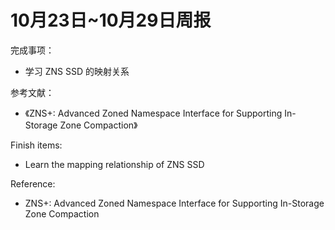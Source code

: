 # 10月23日~10月29日周报

完成事项：

- 学习 ZNS SSD 的映射关系

参考文献：

- 《ZNS+: Advanced Zoned Namespace Interface for Supporting In-Storage Zone Compaction》

Finish items:

- Learn the mapping relationship of ZNS SSD

Reference:

- ZNS+: Advanced Zoned Namespace Interface for Supporting In-Storage Zone Compaction
